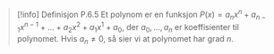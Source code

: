 > [!info] Definisjon P.6.5
>  Et polynom er en funksjon
>  $\displaystyle P(x) = a_nx^n + a_{n-1}x^{n-1}+\ldots+a_2x^2+a_1x^1+a_0$, der $a_0,\ldots,a_n$ er koeffisienter til polynomet. Hvis $a_n \neq 0$, så sier vi at polynomet har grad $n$. 